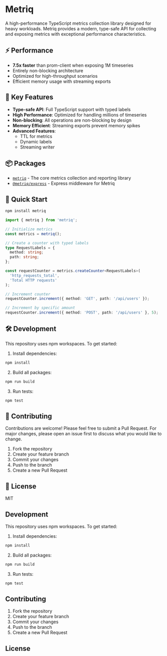 # Metriq

A high-performance TypeScript metrics collection library designed for heavy workloads. Metriq provides a modern, type-safe API for collecting and exposing metrics with exceptional performance characteristics.

## ⚡ Performance

- **7.5x faster** than prom-client when exposing 1M timeseries
- Entirely non-blocking architecture
- Optimized for high-throughput scenarios
- Efficient memory usage with streaming exports

## 🔑 Key Features

- **Type-safe API**: Full TypeScript support with typed labels
- **High Performance**: Optimized for handling millions of timeseries
- **Non-blocking**: All operations are non-blocking by design
- **Memory Efficient**: Streaming exports prevent memory spikes
- **Advanced Features**:
  - TTL for metrics
  - Dynamic labels
  - Streaming writer

## 📦 Packages

- [`metriq`](metriq/README.md) - The core metrics collection and reporting library
- [`@metriq/express`](adapters/express/README.md) - Express middleware for Metriq

## 🚀 Quick Start

```bash
npm install metriq
```

```typescript
import { metriq } from 'metriq';

// Initialize metrics
const metrics = metriq();

// Create a counter with typed labels
type RequestLabels = {
  method: string;
  path: string;
};

const requestCounter = metrics.createCounter<RequestLabels>(
  'http_requests_total',
  'Total HTTP requests'
);

// Increment counter
requestCounter.increment({ method: 'GET', path: '/api/users' });

// Increment by specific amount
requestCounter.increment({ method: 'POST', path: '/api/users' }, 5);
```

## 🛠️ Development

This repository uses npm workspaces. To get started:

1. Install dependencies:
```bash
npm install
```

2. Build all packages:
```bash
npm run build
```

3. Run tests:
```bash
npm test
```

## 🤝 Contributing

Contributions are welcome! Please feel free to submit a Pull Request. For major changes, please open an issue first to discuss what you would like to change.

1. Fork the repository
2. Create your feature branch
3. Commit your changes
4. Push to the branch
5. Create a new Pull Request

## 📄 License

MIT

## Development

This repository uses npm workspaces. To get started:

1. Install dependencies:
```bash
npm install
```

2. Build all packages:
```bash
npm run build
```

3. Run tests:
```bash
npm test
```

## Contributing

1. Fork the repository
2. Create your feature branch
3. Commit your changes
4. Push to the branch
5. Create a new Pull Request

## License
